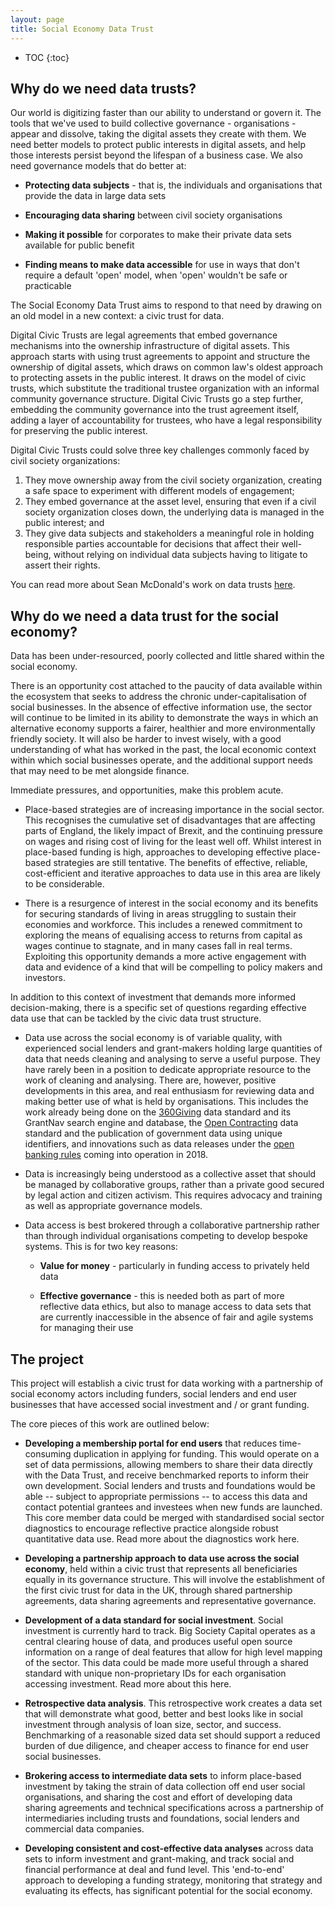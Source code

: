 ```yaml
---
layout: page
title: Social Economy Data Trust
---
```

* TOC
{:toc}

## Why do we need data trusts?

Our world is digitizing faster than our ability to understand or govern it. The tools that we've used to build collective governance - organisations - appear and dissolve, taking the digital assets they create with them. We need better models to protect public interests in digital assets, and help those interests persist beyond the lifespan of a business case. We also need governance models that do better at:

- **Protecting data subjects** - that is, the individuals and organisations that provide the data in large data sets

- **Encouraging data sharing** between civil society organisations

- **Making it possible** for corporates to make their private data sets available for public benefit

- **Finding means to make data accessible** for use in ways that don't require a default 'open' model, when 'open' wouldn't be safe or practicable

The Social Economy Data Trust aims to respond to that need by drawing on an old model in a new context: a civic trust for data.

Digital Civic Trusts are legal agreements that embed governance mechanisms into the ownership infrastructure of digital assets. This approach starts with using trust agreements to appoint and structure the ownership of digital assets, which draws on common law's oldest approach to protecting assets in the public interest. It draws on the model of civic trusts, which substitute the traditional trustee organization with an informal community governance structure. Digital Civic Trusts go a step further, embedding the community governance into the trust agreement itself, adding a layer of accountability for trustees, who have a legal responsibility for preserving the public interest.

Digital Civic Trusts could solve three key challenges commonly faced by civil society organizations:
1. They move ownership away from the civil society organization, creating a safe space to experiment with different models of engagement;
2. They embed governance at the asset level, ensuring that even if a civil society organization closes down, the underlying data is managed in the public interest; and
3. They give data subjects and stakeholders a meaningful role in holding responsible parties accountable for decisions that affect their well-being, without relying on individual data subjects having to litigate to assert their rights.

You can read more about Sean McDonald's work on data trusts [here](https://medium.com/@McDapper/the-civic-trust-e674f9aeab43).

## Why do we need a data trust for the social economy?

Data has been under-resourced, poorly collected and little shared within the social economy.

There is an opportunity cost attached to the paucity of data available within the ecosystem that seeks to address the chronic under-capitalisation of social businesses. In the absence of effective information use, the sector will continue to be limited in its ability to demonstrate the ways in which an alternative economy supports a fairer, healthier and more environmentally friendly society. It will also be harder to invest wisely, with a good understanding of what has worked in the past, the local economic context within which social businesses operate, and the additional support needs that may need to be met alongside finance.

Immediate pressures, and opportunities, make this problem acute.

- Place-based strategies are of increasing importance in the social sector. This recognises the cumulative set of disadvantages that are affecting parts of England, the likely impact of Brexit, and the continuing pressure on wages and rising cost of living for the least well off. Whilst interest in place-based funding is high, approaches to developing effective place-based strategies are still tentative. The benefits of effective, reliable, cost-efficient and iterative approaches to data use in this area are likely to be considerable.

- There is a resurgence of interest in the social economy and its benefits for securing standards of living in areas struggling to sustain their economies and workforce. This includes a renewed commitment to exploring the means of equalising access to returns from capital as wages continue to stagnate, and in many cases fall in real terms. Exploiting this opportunity demands a more active engagement with data and evidence of a kind that will be compelling to policy makers and investors.

In addition to this context of investment that demands more informed decision-making, there is a specific set of questions regarding effective data use that can be tackled by the civic data trust structure.

- Data use across the social economy is of variable quality, with experienced social lenders and grant-makers holding large quantities of data that needs cleaning and analysing to serve a useful purpose. They have rarely been in a position to dedicate appropriate resource to the work of cleaning and analysing. There are, however, positive developments in this area, and real enthusiasm for reviewing data and making better use of what is held by organisations. This includes the work already being done on the [360Giving](http://www.threesixtygiving.org/) data standard and its GrantNav search engine and database, the [Open Contracting](https://www.open-contracting.org/) data standard and the publication of government data using unique identifiers, and innovations such as data releases under the [open banking rules](http://www.wired.co.uk/article/open-banking-cma-psd2-explained) coming into operation in 2018.

- Data is increasingly being understood as a collective asset that should be managed by collaborative groups, rather than a private good secured by legal action and citizen activism. This requires advocacy and training as well as appropriate governance models.

- Data access is best brokered through a collaborative partnership rather than through individual organisations competing to develop bespoke systems. This is for two key reasons:

  - **Value for money** - particularly in funding access to privately held data

  - **Effective governance** - this is needed both as part of more reflective data ethics, but also to manage access to data sets that are currently inaccessible in the absence of fair and agile systems for managing their use

## The project

This project will establish a civic trust for data working with a partnership of social economy actors including funders, social lenders and end user businesses that have accessed social investment and / or grant funding.

The core pieces of this work are outlined below:

- **Developing a membership portal for end users** that reduces time-consuming duplication in applying for funding. This would operate on a set of data permissions, allowing members to share their data directly with the Data Trust, and receive benchmarked reports to inform their own development. Social lenders and trusts and foundations would be able -- subject to appropriate permissions -- to access this data and contact potential grantees and investees when new funds are launched. This core member data could be merged with standardised social sector diagnostics to encourage reflective practice alongside robust quantitative data use. Read more about the diagnostics work here.

- **Developing a partnership approach to data use across the social economy**, held within a civic trust that represents all beneficiaries equally in its governance structure. This will involve the establishment of the first civic trust for data in the UK, through shared partnership agreements, data sharing agreements and representative governance.

- **Development of a data standard for social investment**. Social investment is currently hard to track. Big Society Capital operates as a central clearing house of data, and produces useful open source information on a range of deal features that allow for high level mapping of the sector. This data could be made more useful through a shared standard with unique non-proprietary IDs for each organisation accessing investment. Read more about this here.  

- **Retrospective data analysis**. This retrospective work creates a data set that will demonstrate what good, better and best looks like in social investment through analysis of loan size, sector, and success. Benchmarking of a reasonable sized data set should support a reduced burden of due diligence, and cheaper access to finance for end user social businesses.

- **Brokering access to intermediate data sets** to inform place-based investment by taking the strain of data collection off end user social organisations, and sharing the cost and effort of developing data sharing agreements and technical specifications across a partnership of intermediaries including trusts and foundations, social lenders and commercial data companies.

- **Developing consistent and cost-effective data analyses** across data sets to inform investment and grant-making, and track social and financial performance at deal and fund level. This 'end-to-end' approach to developing a funding strategy, monitoring that strategy and evaluating its effects, has significant potential for the social economy.
